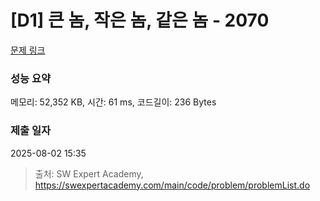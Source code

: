 # [D1] 큰 놈, 작은 놈, 같은 놈 - 2070 

[문제 링크](https://swexpertacademy.com/main/code/problem/problemDetail.do?contestProbId=AV5QQ6qqA40DFAUq) 

### 성능 요약

메모리: 52,352 KB, 시간: 61 ms, 코드길이: 236 Bytes

### 제출 일자

2025-08-02 15:35



> 출처: SW Expert Academy, https://swexpertacademy.com/main/code/problem/problemList.do